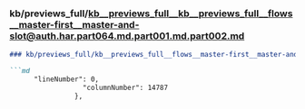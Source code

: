 ### kb/previews_full/kb__previews_full__kb__previews_full__flows__master-first__master-and-slot@auth.har.part064.md.part001.md.part002.md

```md
### kb/previews_full/kb__previews_full__flows__master-first__master-and-slot@auth.har.part064.md.part001.md (part 002)

```md
      "lineNumber": 0,
                  "columnNumber": 14787
                },
              
```

```

```
